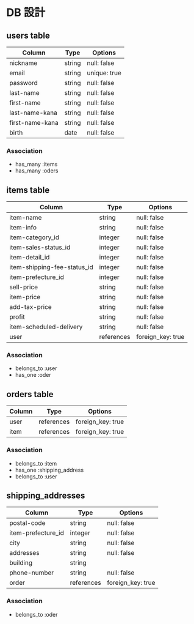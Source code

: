 # DB 設計

## users table

| Column             | Type                | Options                 |
|--------------------|---------------------|-------------------------|
| nickname           | string              | null: false             |
| email              | string              | unique: true            |
| password           | string              | null: false             |
| last-name          | string              | null: false             |
| first-name         | string              | null: false             |
| last-name-kana     | string              | null: false             |
| first-name-kana    | string              | null: false             |
| birth              | date                | null: false             |

### Association

- has_many :items
- has_many :oders

## items table

| Column                              | Type       | Options           |
|-------------------------------------|------------|-------------------|
| item-name                           | string     | null: false       |
| item-info                           | string     | null: false       |
| item-category_id                    | integer    | null: false       |
| item-sales-status_id                | integer    | null: false       |
| item-detail_id                      | integer    | null: false       |
| item-shipping-fee-status_id         | integer    | null: false       |
| item-prefecture_id                  | integer    | null: false       |
| sell-price                          | string     | null: false       |
| item-price                          | string     | null: false       |
| add-tax-price                       | string     | null: false       |
| profit                              | string     | null: false       |
| item-scheduled-delivery             | string     | null: false       |
| user                                | references | foreign_key: true |

### Association

- belongs_to :user
- has_one :oder

## orders table

| Column                              | Type       | Options           |
|-------------------------------------|------------|-------------------|
| user                                | references | foreign_key: true |
| item                                | references | foreign_key: true |

### Association

- belongs_to :item
- has_one :shipping_address
- belongs_to :user

## shipping_addresses

| Column                              | Type       | Options           |
|-------------------------------------|------------|-------------------|
| postal-code                         | string     | null: false       |
| item-prefecture_id                  | integer    | null: false       |
| city                                | string     | null: false       |
| addresses                           | string     | null: false       |
| building                            | string     |                   |
| phone-number                        | string     | null: false       |
| order                               | references | foreign_key: true |

### Association

- belongs_to :oder